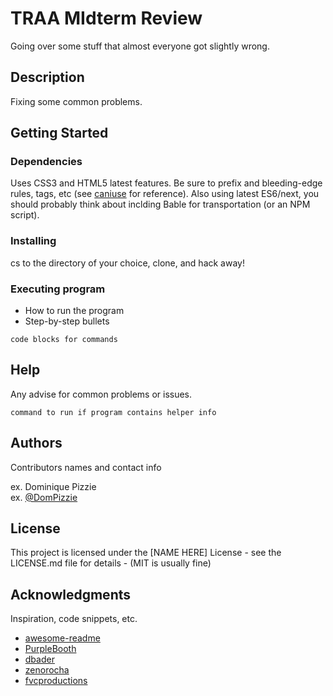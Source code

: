 # TRAA MIdterm Review

Going over some stuff that almost everyone got slightly wrong.

## Description

Fixing some common problems.

## Getting Started

### Dependencies

Uses CSS3 and HTML5 latest features. Be sure to prefix and bleeding-edge rules, tags, etc (see [caniuse](http://caniuse.com) for reference). Also using latest ES6/next, you should probably think about inclding Bable for transportation (or an NPM script).

### Installing

cs to the directory of your choice, clone, and hack away!

### Executing program

* How to run the program
* Step-by-step bullets
```
code blocks for commands
```

## Help

Any advise for common problems or issues.
```
command to run if program contains helper info
```

## Authors

Contributors names and contact info

ex. Dominique Pizzie  
ex. [@DomPizzie](https://twitter.com/dompizzie)

## License

This project is licensed under the [NAME HERE] License - see the LICENSE.md file for details - (MIT is usually fine)

## Acknowledgments

Inspiration, code snippets, etc.
* [awesome-readme](https://github.com/matiassingers/awesome-readme)
* [PurpleBooth](https://gist.github.com/PurpleBooth/109311bb0361f32d87a2)
* [dbader](https://github.com/dbader/readme-template)
* [zenorocha](https://gist.github.com/zenorocha/4526327)
* [fvcproductions](https://gist.github.com/fvcproductions/1bfc2d4aecb01a834b46)